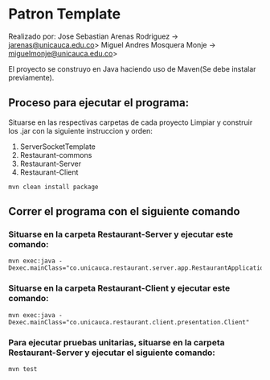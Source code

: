 # Patron Template
Realizado por:
    Jose Sebastian Arenas Rodriguez -> jarenas@unicauca.edu.co> 
    Miguel Andres Mosquera Monje -> miguelmonje@unicauca.edu.co>

El proyecto se construyo en Java haciendo uso de Maven(Se debe instalar previamente).

## Proceso para ejecutar el programa:
Situarse en las respectivas carpetas de cada proyecto Limpiar y construir los .jar con la siguiente instruccion y orden:

1. ServerSocketTemplate
2. Restaurant-commons
3. Restaurant-Server
4. Restaurant-Client

```
mvn clean install package 

```

## Correr el programa con el siguiente comando

### Situarse en la carpeta Restaurant-Server y ejecutar este comando:

```
mvn exec:java -Dexec.mainClass="co.unicauca.restaurant.server.app.RestaurantApplication"

```
### Situarse en la carpeta Restaurant-Client y ejecutar este comando:

```
mvn exec:java -Dexec.mainClass="co.unicauca.restaurant.client.presentation.Client"

```


### Para ejecutar pruebas unitarias, situarse en la carpeta Restaurant-Server y ejecutar el siguiente comando:

```
mvn test

```
